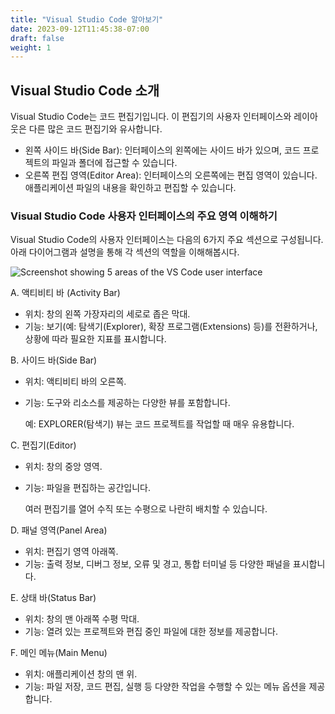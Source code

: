 ```yaml
---
title: "Visual Studio Code 알아보기"
date: 2023-09-12T11:45:38-07:00
draft: false
weight: 1
---
```


## Visual Studio Code 소개

Visual Studio Code는 코드 편집기입니다. 이 편집기의 사용자 인터페이스와 레이아웃은 다른 많은 코드 편집기와 유사합니다.
* 왼쪽 사이드 바(Side Bar): 인터페이스의 왼쪽에는 사이드 바가  있으며, 코드 프로젝트의 파일과 폴더에 접근할 수 있습니다.
* 오른쪽 편집 영역(Editor Area): 인터페이스의 오른쪽에는 편집 영역이 있습니다. 애플리케이션 파일의 내용을 확인하고 편집할 수 있습니다. 


### Visual Studio Code 사용자 인터페이스의 주요 영역 이해하기

Visual Studio Code의 사용자 인터페이스는 다음의 6가지 주요 섹션으로 구성됩니다. 아래 다이어그램과 설명을 통해 각 섹션의 역할을 이해해봅시다.

<img src="../media/visual-studio-code-user-interface-labels.png" alt="Screenshot showing 5 areas of the VS Code user interface" />

A. 액티비티 바 (Activity Bar)
* 위치: 창의 왼쪽 가장자리의 세로로 좁은 막대.
* 기능: 보기(예: 탐색기(Explorer), 확장 프로그램(Extensions) 등)를 전환하거나, 상황에 따라 필요한 지표를 표시합니다.

B. 사이드 바(Side Bar)
* 위치: 액티비티 바의 오른쪽.
* 기능: 도구와 리소스를 제공하는 다양한 뷰를 포함합니다.

    예: EXPLORER(탐색기) 뷰는 코드 프로젝트를 작업할 때 매우 유용합니다.


C. 편집기(Editor)
* 위치: 창의 중앙 영역.
* 기능: 파일을 편집하는 공간입니다.

    여러 편집기를 열어 수직 또는 수평으로 나란히 배치할 수 있습니다.

D. 패널 영역(Panel Area)
* 위치: 편집기 영역 아래쪽.
* 기능: 출력 정보, 디버그 정보, 오류 및 경고, 통합 터미널 등 다양한 패널을 표시합니다.

E. 상태 바(Status Bar)
* 위치: 창의 맨 아래쪽 수평 막대.
* 기능: 열려 있는 프로젝트와 편집 중인 파일에 대한 정보를 제공합니다.

F. 메인 메뉴(Main Menu)
* 위치: 애플리케이션 창의 맨 위.
* 기능: 파일 저장, 코드 편집, 실행 등 다양한 작업을 수행할 수 있는 메뉴 옵션을 제공합니다.
